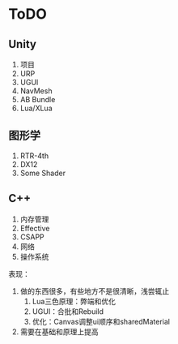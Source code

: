 # ToDO

## Unity

1. 项目
2. URP
3. UGUI
4. NavMesh
5. AB Bundle
6. Lua/XLua

## 图形学

1. RTR-4th
2. DX12
3. Some Shader

## C++

1. 内存管理
2. Effective
3. CSAPP
4. 网络
5. 操作系统







表现：

1. 做的东西很多，有些地方不是很清晰，浅尝辄止
   1. Lua三色原理：弊端和优化
   2. UGUI：合批和Rebuild
   3. 优化：Canvas调整ui顺序和sharedMaterial
2. 需要在基础和原理上提高